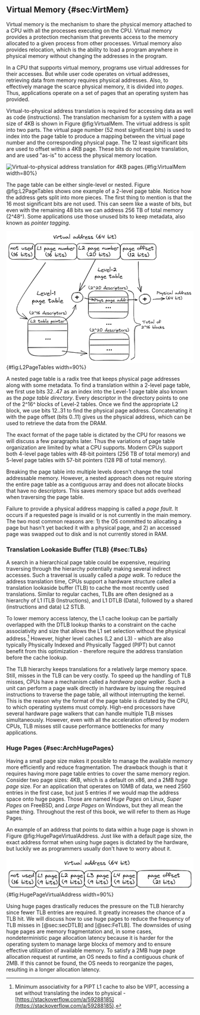 ## Virtual Memory {#sec:VirtMem}

Virtual memory is the mechanism to share the physical memory attached to a CPU with all the processes executing on the CPU. Virtual memory provides a protection mechanism that prevents access to the memory allocated to a given process from other processes. Virtual memory also provides relocation, which is the ability to load a program anywhere in physical memory without changing the addresses in the program. 

In a CPU that supports virtual memory, programs use virtual addresses for their accesses. But while user code operates on virtual addresses, retrieving data from memory requires physical addresses. Also, to effectively manage the scarce physical memory, it is divided into *pages*. Thus, applications operate on a set of pages that an operating system has provided.

Virtual-to-physical address translation is required for accessing data as well as code (instructions). The translation mechanism for a system with a page size of 4KB is shown in Figure @fig:VirtualMem. The virtual address is split into two parts. The virtual page number (52 most significant bits) is used to index into the page table to produce a mapping between the virtual page number and the corresponding physical page. The 12 least significant bits are used to offset within a 4KB page. These bits do not require translation, and are used "as-is" to access the physical memory location.

![Virtual-to-physical address translation for 4KB pages.](../../img/uarch/VirtualMem.png){#fig:VirtualMem width=80%}

The page table can be either single-level or nested. Figure @fig:L2PageTables shows one example of a 2-level page table. Notice how the address gets split into more pieces. The first thing to mention is that the 16 most significant bits are not used. This can seem like a waste of bits, but even with the remaining 48 bits we can address 256 TB of total memory (2^48^). Some applications use those unused bits to keep metadata, also known as *pointer tagging*.

![Example of a 2-level page table.](../../img/uarch/L2PageTables.png){#fig:L2PageTables width=90%}

A nested page table is a radix tree that keeps physical page addresses along with some metadata. To find a translation within a 2-level page table, we first use bits 32..47 as an index into the Level-1 page table also known as the *page table directory*. Every descriptor in the directory points to one of the 2^16^ blocks of Level-2 tables. Once we find the appropriate L2 block, we use bits 12..31 to find the physical page address. Concatenating it with the page offset (bits 0..11) gives us the physical address, which can be used to retrieve the data from the DRAM.

The exact format of the page table is dictated by the CPU for reasons we will discuss a few paragraphs later. Thus the variations of page table organization are limited by what a CPU supports. Modern CPUs support both 4-level page tables with 48-bit pointers (256 TB of total memory) and 5-level page tables with 57-bit pointers (128 PB of total memory).

Breaking the page table into multiple levels doesn't change the total addressable memory. However, a nested approach does not require storing the entire page table as a contiguous array and does not allocate blocks that have no descriptors. This saves memory space but adds overhead when traversing the page table.

Failure to provide a physical address mapping is called a *page fault*. It occurs if a requested page is invalid or is not currently in the main memory. The two most common reasons are: 1) the OS committed to allocating a page but hasn't yet backed it with a physical page, and 2) an accessed page was swapped out to disk and is not currently stored in RAM.

### Translation Lookaside Buffer (TLB) {#sec:TLBs}

A search in a hierarchical page table could be expensive, requiring traversing through the hierarchy potentially making several indirect accesses. Such a traversal is usually called a *page walk*. To reduce the address translation time, CPUs support a hardware structure called a translation lookaside buffer (TLB) to cache the most recently used translations. Similar to regular caches, TLBs are often designed as a hierarchy of L1 ITLB (Instructions), and L1 DTLB (Data), followed by a shared (instructions and data) L2 STLB.

To lower memory access latency, the L1 cache lookup can be partially overlapped with the DTLB lookup thanks to a constraint on the cache associativity and size that allows the L1 set selection without the physical address.[^1] However, higher level caches (L2 and L3) - which are also typically Physically Indexed and Physically Tagged (PIPT) but cannot benefit from this optimization - therefore require the address translation before the cache lookup.

The TLB hierarchy keeps translations for a relatively large memory space. Still, misses in the TLB can be very costly. To speed up the handling of TLB misses, CPUs have a mechanism called a *hardware page walker*. Such a unit can perform a page walk directly in hardware by issuing the required instructions to traverse the page table, all without interrupting the kernel. This is the reason why the format of the page table is dictated by the CPU, to which operating systems must comply. High-end processors have several hardware page walkers that can handle multiple TLB misses simultaneously. However, even with all the acceleration offered by modern CPUs, TLB misses still cause performance bottlenecks for many applications.

### Huge Pages {#sec:ArchHugePages}

Having a small page size makes it possible to manage the available memory more efficiently and reduce fragmentation. The drawback though is that it requires having more page table entries to cover the same memory region. Consider two page sizes: 4KB, which is a default on x86, and a 2MB *huge page* size. For an application that operates on 10MB of data, we need 2560 entries in the first case, but just 5 entries if we would map the address space onto huge pages. Those are named *Huge Pages* on Linux, *Super Pages* on FreeBSD, and *Large Pages* on Windows, but they all mean the same thing. Throughout the rest of this book, we will refer to them as Huge Pages.

An example of an address that points to data within a huge page is shown in Figure @fig:HugePageVirtualAddress. Just like with a default page size, the exact address format when using huge pages is dictated by the hardware, but luckily we as programmers usually don't have to worry about it.

![Virtual address that points within a 2MB page.](../../img/uarch/HugePageVirtualAddress.png){#fig:HugePageVirtualAddress width=90%}

Using huge pages drastically reduces the pressure on the TLB hierarchy since fewer TLB entries are required. It greatly increases the chance of a TLB hit. We will discuss how to use huge pages to reduce the frequency of TLB misses in [@sec:secDTLB] and [@sec:FeTLB]. The downsides of using huge pages are memory fragmentation and, in some cases, nondeterministic page allocation latency because it is harder for the operating system to manage large blocks of memory and to ensure effective utilization of available memory. To satisfy a 2MB huge page allocation request at runtime, an OS needs to find a contiguous chunk of 2MB. If this cannot be found, the OS needs to reorganize the pages, resulting in a longer allocation latency.

[^1]: Minimum associativity for a PIPT L1 cache to also be VIPT, accessing a set without translating the index to physical - [https://stackoverflow.com/a/59288185](https://stackoverflow.com/a/59288185).
